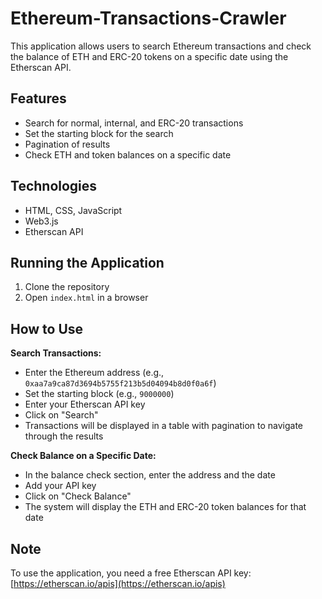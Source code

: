 # Ethereum-Transactions-Crawler

This application allows users to search Ethereum transactions and check the balance of ETH and ERC-20 tokens on a specific date using the Etherscan API.

## Features
- Search for normal, internal, and ERC-20 transactions
- Set the starting block for the search
- Pagination of results
- Check ETH and token balances on a specific date

## Technologies
- HTML, CSS, JavaScript
- Web3.js
- Etherscan API

## Running the Application
1. Clone the repository
2. Open `index.html` in a browser

## How to Use
**Search Transactions:**
- Enter the Ethereum address (e.g., `0xaa7a9ca87d3694b5755f213b5d04094b8d0f0a6f`)
- Set the starting block (e.g., `9000000`)
- Enter your Etherscan API key
- Click on "Search"
- Transactions will be displayed in a table with pagination to navigate through the results

**Check Balance on a Specific Date:**
- In the balance check section, enter the address and the date
- Add your API key
- Click on "Check Balance"
- The system will display the ETH and ERC-20 token balances for that date

## Note
To use the application, you need a free Etherscan API key: [https://etherscan.io/apis](https://etherscan.io/apis)
